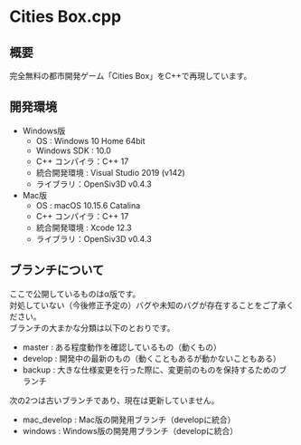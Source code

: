 #  Cities Box.cpp
## 概要
完全無料の都市開発ゲーム「Cities Box」をC++で再現しています。

## 開発環境
- Windows版
	- OS : Windows 10 Home 64bit
	- Windows SDK : 10.0
	- C++ コンパイラ：C++ 17
	- 統合開発環境 : Visual Studio 2019 (v142)
	- ライブラリ：OpenSiv3D v0.4.3
- Mac版
	- OS : macOS 10.15.6 Catalina
	- C++ コンパイラ：C++ 17
	- 統合開発環境 : Xcode 12.3
	- ライブラリ：OpenSiv3D v0.4.3
	
## ブランチについて
ここで公開しているものはα版です。  
対処していない（今後修正予定の）バグや未知のバグが存在することをご了承ください。  
ブランチの大まかな分類は以下のとおりです。  
- master : ある程度動作を確認しているもの（動くもの）
- develop : 開発中の最新のもの（動くこともあるが動かないこともある）
- backup : 大きな仕様変更を行った際に、変更前のものを保持するためのブランチ
  
次の2つは古いブランチであり、現在は更新していません。
- mac_develop : Mac版の開発用ブランチ（developに統合）
- windows : Windows版の開発用ブランチ（developに統合）
